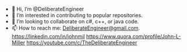 - 👋 Hi, I’m @DeliberateEngineer
- 👀 I’m interested in contributing to popular repositories. 
- 💞️ I’m looking to collaborate on c#, c++, or java code.
- 📫 How to reach me: DeliberateEngineer@gmail.com. https://linkedin.com/in/johnmil https://www.quora.com/profile/John-L-Miller https://youtube.com/c/TheDeliberateEngineer

<!---
DeliberateEngineer/DeliberateEngineer is a ✨ special ✨ repository because its `README.md` (this file) appears on your GitHub profile.
You can click the Preview link to take a look at your changes.
--->
